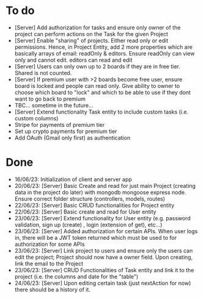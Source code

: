 # To do
- [Server] Add authorization for tasks and ensure only owner of the project can perform actions on the Task for the given Project
- [Server] Enable "sharing" of projects. Either read only or edit permissions. Hence, in Project Entity, add 2 more properties which are basically arrays of email: readOnly & editors. Ensure readOnly can view only and cannot edit. editors can read and edit
- [Server] Users can only own up to 2 boards if they are in free tier. Shared is not counted. 
- [Server] If premium user with >2 boards become free user, ensure board is locked and people can read only. Give ability to owner to choose which board to "lock" and which to be able to use if they dont want to go back to premium
- TBC... sometime in the future...
- [Server] Extend functionality Task entity to include custom tasks (i.e. custom columns)
- Stripe for payments of premium tier
- Set up crypto payments for premium tier
- Add OAuth (Gmail only first) as authentication

# Done
- 16/06/23: Initialization of client and server app
- 20/06/23: [Server] Basic Create and read for just main Project (creating data in the project do later) with mongodb mongoose express node. Ensure correct folder structure (controllers, models, routes)
- 22/06/23: [Server] Basic CRUD functionalities for Project entity
- 22/06/23: [Server] Basic create and read for User entity
- 23/06/23: [Server] Extend functionality for User entity (e.g. password validation, sign up (create) , login (extension of get), etc...)
- 23/06/23: [Server] Added authorization for certain APIs. When user logs in, there will be a JWT token returned which must be used to for authorization for some APIs
- 23/06/23: [Server] Link project to users and ensure only the users can edit the project; Project should now have a owner field. Upon creating, link the email to the Project
- 23/06/23: [Server] CRUD Functionalities of Task entity and link it to the project (i.e. the columns and date for the "table")
- 24/06/23: [Server] Upon editing certain task (just nextAction for now) there should be a history of it.  
